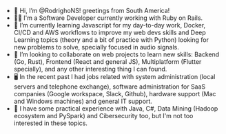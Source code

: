- 👋 Hi, I’m @RodrighoNS! greetings from South America!
- 🧑‍💻 I'm a Software Developer currently working with Ruby on Rails.
- 🌱 I’m currently learning Javascript for my day-to-day work, Docker, CI/CD and AWS workflows to improve my web devs skills and Deep Learning topics (theory and a bit of practice with Python) looking for new problems to solve, specially focused in audio signals. 
- 💞️ I’m looking to collaborate on web projects to learn new skills: Backend (Go, Rust), Frontend (React and general JS), Multiplatform (Flutter specially), and any other interesting thing I can found.
- 🖥️ In the recent past I had jobs related with system administration (local servers and telephone exchange), software administration for SaaS companies (Google workspace, Slack, Github), hardware support (Mac and Windows machines) and general IT support. 
- 🚧 I have some practical experience with Java, C#, Data Mining (Hadoop ecosystem and PySpark) and Cibersecurity too, but I'm not too interested in these topics.

<!---
RodrighoNS/RodrighoNS is a ✨ special ✨ repository because its `README.md` (this file) appears on your GitHub profile.
You can click the Preview link to take a look at your changes.
--->
